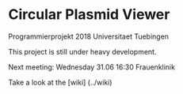 Circular Plasmid Viewer
========================

Programmierprojekt 2018 Universitaet Tuebingen

This project is still under heavy development.

Next meeting:
Wednesday 31.06 16:30 Frauenklinik

Take a look at the [wiki] (../wiki) 
